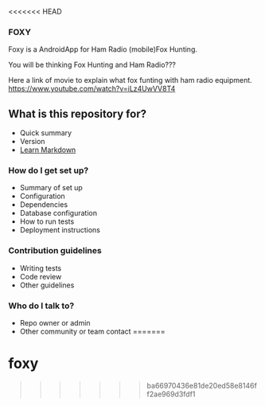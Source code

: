 <<<<<<< HEAD
### FOXY ###

Foxy is a AndroidApp for Ham Radio (mobile)Fox Hunting.

You will be thinking Fox Hunting and Ham Radio???

Here a link of movie to explain what fox funting with ham radio equipment. https://www.youtube.com/watch?v=iLz4UwVV8T4


## What is this repository for? ##

* Quick summary
* Version
* [Learn Markdown](https://bitbucket.org/tutorials/markdowndemo)

### How do I get set up? ###

* Summary of set up
* Configuration
* Dependencies
* Database configuration
* How to run tests
* Deployment instructions

### Contribution guidelines ###

* Writing tests
* Code review
* Other guidelines

### Who do I talk to? ###

* Repo owner or admin
* Other community or team contact
=======
# foxy
>>>>>>> ba66970436e81de20ed58e8146ff2ae969d3fdf1
